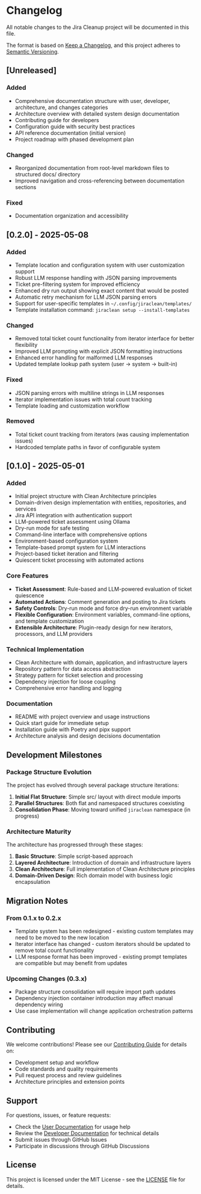 # Changelog

All notable changes to the Jira Cleanup project will be documented in this file.

The format is based on [Keep a Changelog](https://keepachangelog.com/en/1.0.0/),
and this project adheres to [Semantic Versioning](https://semver.org/spec/v2.0.0.html).

## [Unreleased]

### Added
- Comprehensive documentation structure with user, developer, architecture, and changes categories
- Architecture overview with detailed system design documentation
- Contributing guide for developers
- Configuration guide with security best practices
- API reference documentation (initial version)
- Project roadmap with phased development plan

### Changed
- Reorganized documentation from root-level markdown files to structured docs/ directory
- Improved navigation and cross-referencing between documentation sections

### Fixed
- Documentation organization and accessibility

## [0.2.0] - 2025-05-08

### Added
- Template location and configuration system with user customization support
- Robust LLM response handling with JSON parsing improvements
- Ticket pre-filtering system for improved efficiency
- Enhanced dry run output showing exact content that would be posted
- Automatic retry mechanism for LLM JSON parsing errors
- Support for user-specific templates in `~/.config/jiraclean/templates/`
- Template installation command: `jiraclean setup --install-templates`

### Changed
- Removed total ticket count functionality from iterator interface for better flexibility
- Improved LLM prompting with explicit JSON formatting instructions
- Enhanced error handling for malformed LLM responses
- Updated template lookup path system (user → system → built-in)

### Fixed
- JSON parsing errors with multiline strings in LLM responses
- Iterator implementation issues with total count tracking
- Template loading and customization workflow

### Removed
- Total ticket count tracking from iterators (was causing implementation issues)
- Hardcoded template paths in favor of configurable system

## [0.1.0] - 2025-05-01

### Added
- Initial project structure with Clean Architecture principles
- Domain-driven design implementation with entities, repositories, and services
- Jira API integration with authentication support
- LLM-powered ticket assessment using Ollama
- Dry-run mode for safe testing
- Command-line interface with comprehensive options
- Environment-based configuration system
- Template-based prompt system for LLM interactions
- Project-based ticket iteration and filtering
- Quiescent ticket processing with automated actions

### Core Features
- **Ticket Assessment**: Rule-based and LLM-powered evaluation of ticket quiescence
- **Automated Actions**: Comment generation and posting to Jira tickets
- **Safety Controls**: Dry-run mode and force dry-run environment variable
- **Flexible Configuration**: Environment variables, command-line options, and template customization
- **Extensible Architecture**: Plugin-ready design for new iterators, processors, and LLM providers

### Technical Implementation
- Clean Architecture with domain, application, and infrastructure layers
- Repository pattern for data access abstraction
- Strategy pattern for ticket selection and processing
- Dependency injection for loose coupling
- Comprehensive error handling and logging

### Documentation
- README with project overview and usage instructions
- Quick start guide for immediate setup
- Installation guide with Poetry and pipx support
- Architecture analysis and design decisions documentation

## Development Milestones

### Package Structure Evolution
The project has evolved through several package structure iterations:

1. **Initial Flat Structure**: Simple src/ layout with direct module imports
2. **Parallel Structures**: Both flat and namespaced structures coexisting
3. **Consolidation Phase**: Moving toward unified `jiraclean` namespace (in progress)

### Architecture Maturity
The architecture has progressed through these stages:

1. **Basic Structure**: Simple script-based approach
2. **Layered Architecture**: Introduction of domain and infrastructure layers
3. **Clean Architecture**: Full implementation of Clean Architecture principles
4. **Domain-Driven Design**: Rich domain model with business logic encapsulation

## Migration Notes

### From 0.1.x to 0.2.x
- Template system has been redesigned - existing custom templates may need to be moved to the new location
- Iterator interface has changed - custom iterators should be updated to remove total count functionality
- LLM response format has been improved - existing prompt templates are compatible but may benefit from updates

### Upcoming Changes (0.3.x)
- Package structure consolidation will require import path updates
- Dependency injection container introduction may affect manual dependency wiring
- Use case implementation will change application orchestration patterns

## Contributing

We welcome contributions! Please see our [Contributing Guide](../developer/contributing.md) for details on:
- Development setup and workflow
- Code standards and quality requirements
- Pull request process and review guidelines
- Architecture principles and extension points

## Support

For questions, issues, or feature requests:
- Check the [User Documentation](../user/) for usage help
- Review the [Developer Documentation](../developer/) for technical details
- Submit issues through GitHub Issues
- Participate in discussions through GitHub Discussions

## License

This project is licensed under the MIT License - see the [LICENSE](../../LICENSE) file for details.
